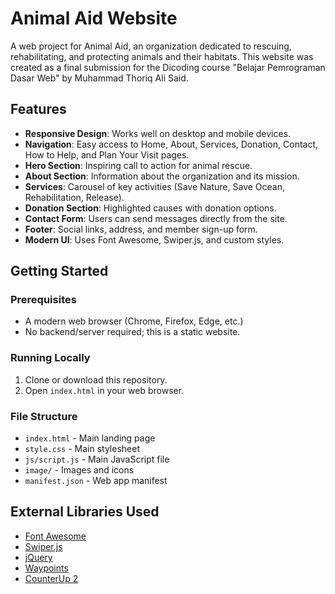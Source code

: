 # Animal Aid Website

A web project for Animal Aid, an organization dedicated to rescuing, rehabilitating, and protecting animals and their habitats. This website was created as a final submission for the Dicoding course "Belajar Pemrograman Dasar Web" by Muhammad Thoriq Ali Said.

## Features
- **Responsive Design**: Works well on desktop and mobile devices.
- **Navigation**: Easy access to Home, About, Services, Donation, Contact, How to Help, and Plan Your Visit pages.
- **Hero Section**: Inspiring call to action for animal rescue.
- **About Section**: Information about the organization and its mission.
- **Services**: Carousel of key activities (Save Nature, Save Ocean, Rehabilitation, Release).
- **Donation Section**: Highlighted causes with donation options.
- **Contact Form**: Users can send messages directly from the site.
- **Footer**: Social links, address, and member sign-up form.
- **Modern UI**: Uses Font Awesome, Swiper.js, and custom styles.

## Getting Started

### Prerequisites
- A modern web browser (Chrome, Firefox, Edge, etc.)
- No backend/server required; this is a static website.

### Running Locally
1. Clone or download this repository.
2. Open `index.html` in your web browser.

### File Structure
- `index.html` - Main landing page
- `style.css` - Main stylesheet
- `js/script.js` - Main JavaScript file
- `image/` - Images and icons
- `manifest.json` - Web app manifest

## External Libraries Used
- [Font Awesome](https://cdnjs.cloudflare.com/ajax/libs/font-awesome/6.1.2/css/all.min.css)
- [Swiper.js](https://swiperjs.com/)
- [jQuery](https://jquery.com/)
- [Waypoints](https://imakewebthings.com/waypoints/)
- [CounterUp 2](https://github.com/bfintal/Counter-Up2)
